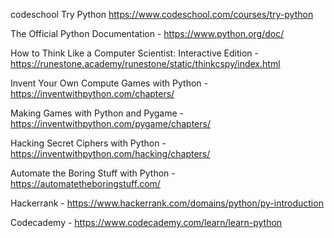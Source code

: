 codeschool Try Python https://www.codeschool.com/courses/try-python

The Official Python Documentation - https://www.python.org/doc/

How to Think Like a Computer Scientist: Interactive Edition - https://runestone.academy/runestone/static/thinkcspy/index.html

Invent Your Own Compute Games with Python - https://inventwithpython.com/chapters/

Making Games with Python and Pygame - https://inventwithpython.com/pygame/chapters/

Hacking Secret Ciphers with Python - https://inventwithpython.com/hacking/chapters/

Automate the Boring Stuff with Python - https://automatetheboringstuff.com/

Hackerrank - https://www.hackerrank.com/domains/python/py-introduction

Codecademy - https://www.codecademy.com/learn/learn-python
